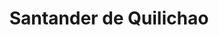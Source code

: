---
title: Santander de Quilichao
menu:
  region:
    parent: pacifico-medio-alto-patia-y-norte-del-cauca
departamento: Cauca
description: >-
  Es un municipio Colombiano ubicado en el sector norte del departamento del
  Cauca, a 97 km al norte de Popayán y a 45 km al sur de Cali
grafica_ubicacion_geografica: /charts/municipios/santander-de-quilichao/ubicacion_geografica.html
grafica_comunidades_focalizadas: /charts/municipios/santander-de-quilichao/comunidades_focalizadas.html
grafica_poblacion_genero: /charts/municipios/santander-de-quilichao/poblacion_genero.html
grafica_area_geografica_genero: /charts/municipios/santander-de-quilichao/area_geografica_genero.html
grafica_pertenencia_etnica: /charts/municipios/santander-de-quilichao/pertenencia_etnica.html
grafica_conflicto_identidad: /charts/municipios/santander-de-quilichao/conflicto_identidad.html
grafica_violencia_sexual: /charts/municipios/santander-de-quilichao/violencia_sexual.html
grafica_violencia_fisica: /charts/municipios/santander-de-quilichao/violencia_fisica.html
grafica_violencia_psicologica: /charts/municipios/santander-de-quilichao/violencia_psicologica.html
grafica_negligencia_abandono: /charts/municipios/santander-de-quilichao/negligencia_abandono.html
ficha: /fichas/santander-de-quilichao/ficha.pdf
centros_poblados_corregimientos:
  - El Palmar
  - El Turco
  - La Arrobleda
  - Mondomo
  - Paramillo 1 y 2
  - San Rafael
  - Tres Quebradas
  - San Antonio
  - San Pedro
  - Dominguillo
  - El Crucero
  - Quinamayo
  - Llano De Alegría
  - Cabecera Dominguillo
  - Cambalache
  - El Broche
  - El Llanito
  - El Tajo
  - La Agustina
  - La Capilla
  - La Chapa
  - La Palomera
  - La Quebrada
  - Lomitas Abajo
  - Lomitas Arriba
  - Lourdes
  - Mandiva
  - San José
  - Vilachí
  - Bellavista
distribucion_poblacional_hombres: 46855
distribucion_poblacional_mujeres: 49177
poblacion_discapacidad: 6923
comunidades_etnicas_zona:
  - Nasa
asentamientos_indigenas: null
resguardos_indigenas: 5
consejos_comunitarios: 6
total_poblacion_victima: 15935
num_sujetos_reparacion_colectiva: 6
num_planes_retorno_reubicacion_colectiva: 2
territorio_entidades_snariv_sivjrnr:
  - Alcaldía municipal (SNARIV)
  - Secretarías municipales (SNARIV)
  - Ministerio Público (SNARIV)
  - Fuerza Pública (SNARIV)
  - Representante población indígena (SNARIV)
  - Representante población afrodescendiente (SNARIV)
  - Servicio Nacional de Aprendizaje (SENA) (SNARIV)
  - Instituto Colombiano de Bienestar Familiar (ICBF) (SNARIV)
  - Defensoría del Pueblo (SNARIV)
priorizacion_convivencia_social_salud_mental: >-
  Embarazo en Adolescentes (10-19 años),Mortalidad materna y
  perinatal,Morbilidad por condiciones Materno- perinatales,Alta razón de
  Mortalidad materna
region: Pacífico Medio, Alto Patía y Norte del Cauca
priorizacion_sexualidad_derechos_sexuales_reproductivos: >-
  Deficiente enfoque poblacional en la planeación del desarrollo
  territorial,Mortalidad materno infantil alta en grupos étnicos,Porcentaje
  importante de hogares con barreras de acceso a los servicios para cuidado de
  la primera infancia,"Discapacidad del movimiento de brazos, manos, piernas y
  cuerpo"
priorizacion_gestion_diferencial_poblaciones_vulnerables: >-
  Deficiente capacidad instalada para garantizar atención integral a la
  población,Necesidad de fortalecimiento y continuidad de la implementación de
  la estrategia Atención Primaria Salud en la prestación de servicios de salud
  en el municipio
priorizacion_fortalecimiento_autoridad_sanitaria: >-
  Deficiente capacidad instalada para garantizar atención integral a la
  población,Necesidad de fortalecimiento y continuidad de la implementación de
  la estrategia Atención Primaria Salud en la prestación de servicios de salud
  en el municipio
eventos_salud_publica_predominantes:
  - Agresiones por animales potencialmente transmisores de rabia
  - Vigilancia en salud pública de la violencia de género e intrafamiliar
  - Infección respiratoria aguda grave inusitada
  - Morbilidad materna extrema
  - Dengue
  - Accidente ofídico
  - Intoxicaciones
  - Sífilis gestacional
  - Mortalidad perinatal y neonatal tardía
  - Intento de suicidio
rips_salud_mental_poblacion_general:
  - Trastorno de ansiedad
  - Trastorno mixto de ansiedad y depresión
  - Esquizofrenia
  - >-
    Otros trastornos especificados de la personalidad y del comportamiento en
    adultos
  - Trastorno afectivo bipolar
servicios_telemedicina_mpio_depto:
  - |-
    QUILISALUD E.S.E. UNIDAD DE ATENCION EN SALUD ANTONIO NARIÑO
    Actualmente tiene habilitado el servicio de psicología
  - ' terapia ocupacional'
  - >2-
     fonoaudiología y fisioterapía.
    ESE HOSPITAL FRANCISCO DE PAULA SANTANDER

    Habilitado el servicio de telemedicina para psiquiatría. presta servicios de
    terapia ocupacional
  - ' fonoaudiología'
  - ' fisioterapia y psicología. '
total_pobreza_multidimensional: 23,80%
pobreza_multidimensional_urbano: 15,70%
pobreza_multidimensional_centro_poblado_rural_disperso: 31,70%
ppales_actividades_economicas:
  - Industria y manufactura
  - Agricultura
  - Ganadería
  - Servicios
observaciones_ppales_actividades_economicas: |-
  Agrícola (Café, Caña de azúcar y Panelera, Arroz, Yuca, Cacao y Frutales)
  Industria y manufactura conformada por la Zona Franca del Norte del Cauca
ppal_vocacion_mpio:
  - Agricultura
  - Ganadería
  - Agroforestal
observaciones_ppal_vocacion_mpio: null
trabajo_informal: 85,80%
ppal_uso_suelo:
  - Agricultura
  - Ganadería
  - Minería
observaciones_ppal_uso_suelo: null
espacios_socio_comunitarios:
  - BIBLIOTECA PÚBLICA MUNICIPAL JORGE ELIECER GAITAN
  - ' BIBLIOTECA PÚBLICA CAMILO TORRES'
medios_comunicacion:
  - RADIO CELESTIAL
  - ' UMA KIWE-STEREO'
  - ' EMISORA MONDOMO STEREO'
iniciativas_org_sociedad_civil: '41'
programas_usaid:
  - Programa de Derechos Humanos
  - ' Iniciativa de Finanzas Rurales'
  - ' Juntos por la Transparencia'
  - ' Programa de Alianzas Comerciales'
  - ' Nuestra Tierra Próspera'
  - ' Emprendimientos Productivos para la Paz'
  - ' Somos Comunidad'
  - ' Justicia para una Paz Sostenible'
  - ' Ser Más Maestro'
  - ' Páramos y Bosques: Puracé y Totoró'
  - ' Jóvenes Resilientes'
  - ' Superando las Violencias contra las Mujeres'
  - ' Inclusión para la Paz'
comunidades:
  - label: Vereda El Turco
    slug: vereda-el-turco
    permalink: /comunidad-focalizada/vereda-el-turco
  - label: Dominguillo
    slug: dominguillo
    permalink: /comunidad-focalizada/dominguillo
  - label: Resguardo Nasa Kiwe
    slug: resguardo-nasa-kiwe
    permalink: /comunidad-focalizada/resguardo-nasa-kiwe
download_file: /reportes/santander-de-quilichao.pdf

---